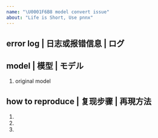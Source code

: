 ```yaml
---
name: "\U0001F6B8 model convert issue"
about: "Life is Short, Use pnnx"
---
```


## error log | 日志或报错信息 | ログ

## model | 模型 | モデル
1. original model

## how to reproduce | 复现步骤 | 再現方法
1.
2.
3.
